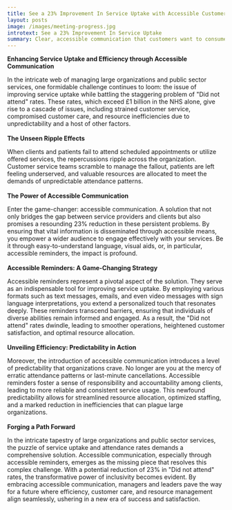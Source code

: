 ```yaml
---
title: See a 23% Improvement In Service Uptake with Accessible Customer Communications
layout: posts
image: /images/meeting-progress.jpg
introtext: See a 23% Improvement In Service Uptake
summary: Clear, accessible communication that customers want to consume is the key to unlock high levels of service uptake and customer engagement, and reduces costly "Did not attend" rates.
---
```


**Enhancing Service Uptake and Efficiency through Accessible Communication**

In the intricate web of managing large organizations and public sector services, one formidable challenge continues to loom: the issue of improving service uptake while battling the staggering problem of "Did not attend" rates. These rates, which exceed £1 billion in the NHS alone, give rise to a cascade of issues, including strained customer service, compromised customer care, and resource inefficiencies due to unpredictability and a host of other factors.
\
\
**The Unseen Ripple Effects**

When clients and patients fail to attend scheduled appointments or utilize offered services, the repercussions ripple across the organization. Customer service teams scramble to manage the fallout, patients are left feeling underserved, and valuable resources are allocated to meet the demands of unpredictable attendance patterns.
\
\
**The Power of Accessible Communication**

Enter the game-changer: accessible communication. A solution that not only bridges the gap between service providers and clients but also promises a resounding 23% reduction in these persistent problems. By ensuring that vital information is disseminated through accessible means, you empower a wider audience to engage effectively with your services. Be it through easy-to-understand language, visual aids, or, in particular, accessible reminders, the impact is profound.
\
\
**Accessible Reminders: A Game-Changing Strategy**

Accessible reminders represent a pivotal aspect of the solution. They serve as an indispensable tool for improving service uptake. By employing various formats such as text messages, emails, and even video messages with sign language interpretations, you extend a personalized touch that resonates deeply. These reminders transcend barriers, ensuring that individuals of diverse abilities remain informed and engaged. As a result, the "Did not attend" rates dwindle, leading to smoother operations, heightened customer satisfaction, and optimal resource allocation.
\
\
**Unveiling Efficiency: Predictability in Action**

Moreover, the introduction of accessible communication introduces a level of predictability that organizations crave. No longer are you at the mercy of erratic attendance patterns or last-minute cancellations. Accessible reminders foster a sense of responsibility and accountability among clients, leading to more reliable and consistent service usage. This newfound predictability allows for streamlined resource allocation, optimized staffing, and a marked reduction in inefficiencies that can plague large organizations.
\
\
**Forging a Path Forward**

In the intricate tapestry of large organizations and public sector services, the puzzle of service uptake and attendance rates demands a comprehensive solution. Accessible communication, especially through accessible reminders, emerges as the missing piece that resolves this complex challenge. With a potential reduction of 23% in "Did not attend" rates, the transformative power of inclusivity becomes evident. By embracing accessible communication, managers and leaders pave the way for a future where efficiency, customer care, and resource management align seamlessly, ushering in a new era of success and satisfaction.
